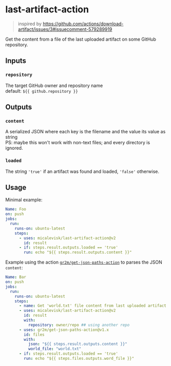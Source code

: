 # last-artifact-action
> inspired by https://github.com/actions/download-artifact/issues/3#issuecomment-579289919

Get the content from a file of the last uploaded artifact on some GitHub repository.

## Inputs

### `repository`
The target GitHub owner and repository name  
default: `${{ github.repository }}`

## Outputs

### `content`
A serialized JSON where each key is the filename and the value its value as string  
PS: maybe this won't work with non-text files; and every directory is ignored.

### `loaded`
The string `'true'` if an artifact was found and loaded, `'false'` otherwise.

## Usage

Minimal example:

```yml
Name: Foo
on: push
jobs:
  run:
    runs-on: ubuntu-latest
    steps:
      - uses: micalevisk/last-artifact-action@v2
        id: result
      - if: steps.result.outputs.loaded == 'true'
        run: echo "${{ steps.result.outputs.content }}"
```

Example using the action [`gr2m/get-json-paths-action`](https://github.com/gr2m/get-json-paths-action) to parses the JSON `content`:

```yml
Name: Bar
on: push
jobs:
  run:
    runs-on: ubuntu-latest
    steps:
      - name: Get 'world.txt' file content from last uploaded artifact
      - uses: micalevisk/last-artifact-action@v2
        id: result
        with:
          repository: owner/repo ## using another repo
      - uses: gr2m/get-json-paths-action@v1.x
        id: files
        with:
          json: "${{ steps.result.outputs.content }}"
          world_file: "world.txt"
      - if: steps.result.outputs.loaded == 'true'
        run: echo "${{ steps.files.outputs.word_file }}"
```
